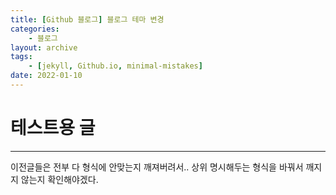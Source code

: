 ```yaml
---
title: [Github 블로그] 블로그 테마 변경
categories: 
    - 블로그
layout: archive
tags: 
    - [jekyll, Github.io, minimal-mistakes]
date: 2022-01-10
---
```



# 테스트용 글
------------------

이전글들은 전부 다 형식에 안맞는지 깨져버려서..
상위 명시해두는 형식을 바꿔서 깨지지 않는지 확인해야겠다.